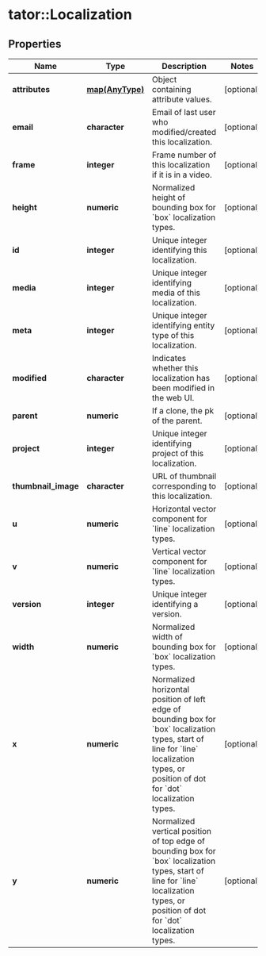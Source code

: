 # tator::Localization

## Properties
Name | Type | Description | Notes
------------ | ------------- | ------------- | -------------
**attributes** | [**map(AnyType)**](AnyType.md) | Object containing attribute values. | [optional] 
**email** | **character** | Email of last user who modified/created this localization. | [optional] 
**frame** | **integer** | Frame number of this localization if it is in a video. | [optional] 
**height** | **numeric** | Normalized height of bounding box for &#x60;box&#x60; localization types. | [optional] 
**id** | **integer** | Unique integer identifying this localization. | [optional] 
**media** | **integer** | Unique integer identifying media of this localization. | [optional] 
**meta** | **integer** | Unique integer identifying entity type of this localization. | [optional] 
**modified** | **character** | Indicates whether this localization has been modified in the web UI. | [optional] 
**parent** | **numeric** | If a clone, the pk of the parent. | [optional] 
**project** | **integer** | Unique integer identifying project of this localization. | [optional] 
**thumbnail_image** | **character** | URL of thumbnail corresponding to this localization. | [optional] 
**u** | **numeric** | Horizontal vector component for &#x60;line&#x60; localization types. | [optional] 
**v** | **numeric** | Vertical vector component for &#x60;line&#x60; localization types. | [optional] 
**version** | **integer** | Unique integer identifying a version. | [optional] 
**width** | **numeric** | Normalized width of bounding box for &#x60;box&#x60; localization types. | [optional] 
**x** | **numeric** | Normalized horizontal position of left edge of bounding box for &#x60;box&#x60; localization types, start of line for &#x60;line&#x60; localization types, or position of dot for &#x60;dot&#x60; localization types. | [optional] 
**y** | **numeric** | Normalized vertical position of top edge of bounding box for &#x60;box&#x60; localization types, start of line for &#x60;line&#x60; localization types, or position of dot for &#x60;dot&#x60; localization types. | [optional] 


